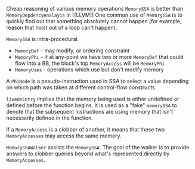 Cheap reasoning  of various memory operations
`MemorySSA` is better than `MemoryDepdencyAnalayis` in [[LLVM]]
One common use of `MemorySSA` is to quickly find out that something absolutely cannot happen (for example, reason that hoist out of a loop can't happen).

`MemorySSA` is intra-procedural.

- `MemoryDef` - may modify, or ordering constraint
- `MemoryPhi` - if at any-point we have two or more `MemoryDef` that could flow into a BB, the block's top `MemoryAccess` will be `MemoryPhi`
- `MemoryUses` - operations which use but don't modify memory

A `PhiNode` is a pseudo-instruction used in SSA to select a value depending on which path was taken at different control-flow constructs.

`liveOnEntry` implies that the memory being used is either undefined or defined before the function begins. It is used as a "fake" `memorySSA` to denote that the subsequent instructions are using memory that isn't necessarily defined in the function.

If a `MemoryAccess` is a clobber of another, it means that these two `MemoryAccesses` may access the same memory.

`MemorySSAWalker` assists the `MemorySSA`. The goal of the walker is to provide answers to clobber queries beyond what's represented directly by `MemoryAccesses`.